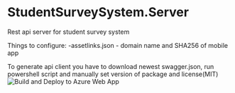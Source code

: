 # StudentSurveySystem.Server
Rest api server for student survey system

Things to configure:
-assetlinks.json - domain name and SHA256 of mobile app

To generate api client you have to download newest swagger.json, run powershell script and manually set version of package and license(MIT)
![Build and Deploy to Azure Web App](https://github.com/parvex/StudentSurveySystem.Server/workflows/Build%20and%20Deploy%20to%20Azure%20Web%20App/badge.svg)
